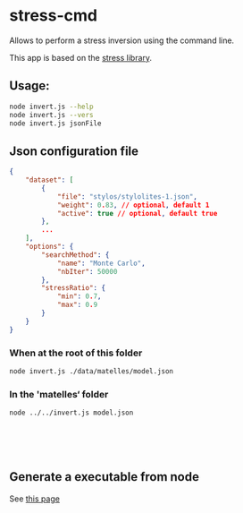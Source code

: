 # stress-cmd

Allows to perform a stress inversion using the command line.

This app is based on the [stress library](https://github.com/alfredicus/stress).

## Usage:

```sh
node invert.js --help
node invert.js --vers
node invert.js jsonFile
```

## Json configuration file
```json
{
    "dataset": [
        {
            "file": "stylos/stylolites-1.json",
            "weight": 0.83, // optional, default 1
            "active": true // optional, default true
        },
        ...
    ],
    "options": {
        "searchMethod": {
            "name": "Monte Carlo",
            "nbIter": 50000
        },
        "stressRatio": {
            "min": 0.7,
            "max": 0.9
        }
    }
}
```

### When at the root of this folder
```sh
node invert.js ./data/matelles/model.json
```

### In the 'matelles‘ folder
```sh
node ../../invert.js model.json
```

<br><br><br>

## Generate a executable from node
See [this page](https://nodejs.org/api/single-executable-applications.html)
